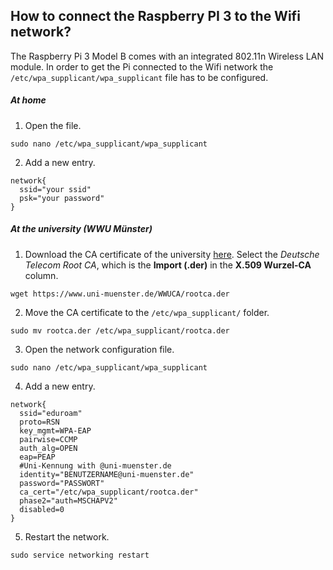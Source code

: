 ## How to connect the Raspberry PI 3 to the Wifi network?

The Raspberry Pi 3 Model B comes with an integrated 802.11n Wireless LAN module. In order to get the Pi connected to the Wifi network the `/etc/wpa_supplicant/wpa_supplicant` file has to be configured.

##### At home

1) Open the file.

```
sudo nano /etc/wpa_supplicant/wpa_supplicant
```

2) Add a new entry.

```
network{
  ssid="your ssid"
  psk="your password"
}
```

##### At the university (WWU Münster)

1) Download the CA certificate of the university [here](https://www.uni-muenster.de/WWUCA/info/wwuca-keys.html). Select the *Deutsche Telecom Root CA*, which is the **Import (.der)** in the **X.509 Wurzel-CA** column.

```
wget https://www.uni-muenster.de/WWUCA/rootca.der
```

2) Move the CA certificate to the `/etc/wpa_supplicant/` folder.

```
sudo mv rootca.der /etc/wpa_supplicant/rootca.der
```

3) Open the network configuration file.

```
sudo nano /etc/wpa_supplicant/wpa_supplicant
```

4) Add a new entry.

```
network{
  ssid="eduroam"
  proto=RSN
  key_mgmt=WPA-EAP
  pairwise=CCMP
  auth_alg=OPEN
  eap=PEAP
  #Uni-Kennung with @uni-muenster.de
  identity="BENUTZERNAME@uni-muenster.de"
  password="PASSWORT"
  ca_cert="/etc/wpa_supplicant/rootca.der"
  phase2="auth=MSCHAPV2"
  disabled=0
}
```

5) Restart the network.

```
sudo service networking restart
```
